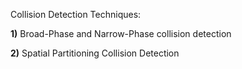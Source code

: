 Collision Detection Techniques:

**1)** Broad-Phase and Narrow-Phase collision detection

**2)** Spatial Partitioning Collision Detection